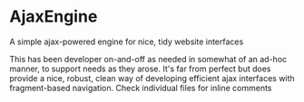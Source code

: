 AjaxEngine
==========

A simple ajax-powered engine for nice, tidy website interfaces

This has been developer on-and-off as needed in somewhat of an ad-hoc manner, to support needs as they arose. It's far from perfect but does provide a nice, robust, clean way of developing efficient ajax interfaces with fragment-based navigation. Check individual files for inline comments